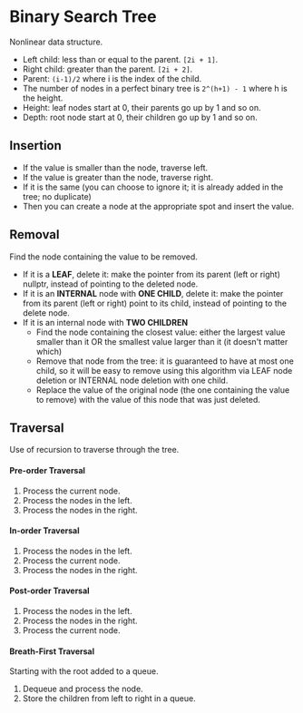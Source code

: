 # Binary Search Tree

Nonlinear data structure.

* Left child: less than or equal to the parent. `[2i + 1]`.
* Right child: greater than the parent. `[2i + 2]`.
* Parent: `(i-1)/2` where i is the index of the child.
* The number of nodes in a perfect binary tree is `2^(h+1) - 1` where h is the height.
* Height: leaf nodes start at 0, their parents go up by 1 and so on.
* Depth: root node start at 0, their children go up by 1 and so on.

## Insertion

* If the value is smaller than the node, traverse left.
* If the value is greater than the node, traverse right.
* If it is the same (you can choose to ignore it; it is already added in the tree; no duplicate)
* Then you can create a node at the appropriate spot and insert the value.

## Removal
Find the node containing the value to be removed.

* If it is a **LEAF**, delete it: make the pointer from its parent (left or right) nullptr, instead of pointing to the deleted node.
* If it is an **INTERNAL** node with **ONE CHILD**, delete it: make the pointer from its parent (left or right) point to its child, instead of pointing to the delete node.
* If it is an internal node with **TWO CHILDREN**
  * Find the node containing the closest value: either the largest value smaller than it OR the smallest value larger than it (it doesn't matter which)
  * Remove that node from the tree: it is guaranteed to have at most one child, so it will be easy to remove using this algorithm via LEAF node deletion or INTERNAL node deletion with one child.
  * Replace the value of the original node (the one containing the value to remove) with the value of this node that was just deleted.

## Traversal
Use of recursion to traverse through the tree.

#### Pre-order Traversal
1. Process the current node.
2. Process the nodes in the left.
3. Process the nodes in the right.

#### In-order Traversal
1. Process the nodes in the left.
2. Process the current node.
3. Process the nodes in the right.

#### Post-order Traversal
1. Process the nodes in the left.
2. Process the nodes in the right.
3. Process the current node.

#### Breath-First Traversal
Starting with the root added to a queue.

1. Dequeue and process the node.
2. Store the children from left to right in a queue.
